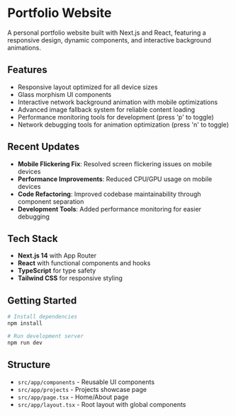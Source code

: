# Portfolio Website

A personal portfolio website built with Next.js and React, featuring a responsive design, dynamic components, and interactive background animations.

## Features

- Responsive layout optimized for all device sizes
- Glass morphism UI components
- Interactive network background animation with mobile optimizations
- Advanced image fallback system for reliable content loading
- Performance monitoring tools for development (press 'p' to toggle)
- Network debugging tools for animation optimization (press 'n' to toggle)

## Recent Updates

- **Mobile Flickering Fix**: Resolved screen flickering issues on mobile devices
- **Performance Improvements**: Reduced CPU/GPU usage on mobile devices
- **Code Refactoring**: Improved codebase maintainability through component separation
- **Development Tools**: Added performance monitoring for easier debugging

## Tech Stack

- **Next.js 14** with App Router
- **React** with functional components and hooks
- **TypeScript** for type safety
- **Tailwind CSS** for responsive styling

## Getting Started

```bash
# Install dependencies
npm install

# Run development server
npm run dev
```

## Structure

- `src/app/components` - Reusable UI components
- `src/app/projects` - Projects showcase page
- `src/app/page.tsx` - Home/About page
- `src/app/layout.tsx` - Root layout with global components